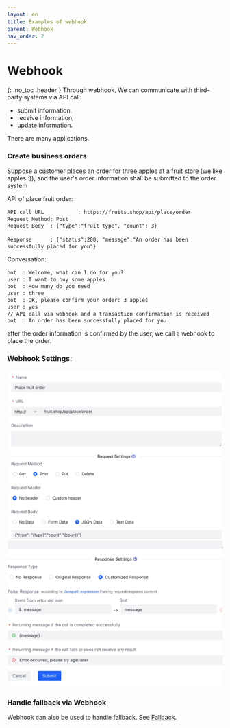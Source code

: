 ```yaml
---
layout: en
title: Examples of webhook 
parent: Webhook
nav_order: 2
---
```


# Webhook
{: .no_toc .header }
Through webhook, We can communicate with third-party systems via API call:
- submit information,
- receive information,
- update information.

There are many applications. 

### Create business orders
Suppose a customer places an order for three apples at a fruit store (we like apples.:)), and the user's order information shall be submitted to the order system

API of place fruit order:
```text
API call URL           : https://fruits.shop/api/place/order
Request Method: Post
Request Body  : {"type":"fruit type", "count": 3}

Response      : {"status":200, "message":"An order has been successfully placed for you"}
```

Conversation:
```text
bot  : Welcome, what can I do for you?
user : I want to buy some apples
bot  : How many do you need
user : three
bot  : OK, please confirm your order: 3 apples
user : yes
// API call via webhook and a transaction confirmation is received
bot  : An order has been successfully placed for you
```
after the order information is confirmed by the user, we call a webhook to place the order.

### Webhook Settings:
![webhook7.png](/assets/images/webhook_fruit_1.jpg)
![webhook7.png](/assets/images/webhook_fruit_2.jpg)

### Handle fallback via Webhook
Webhook can also be used to handle fallback.  See [Fallback](/docs/tutorial/fallback/).
